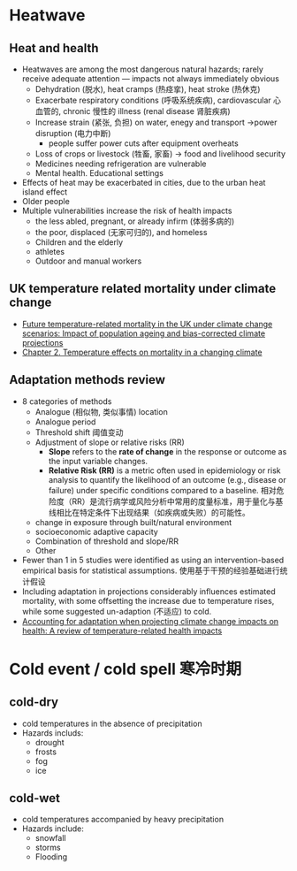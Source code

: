 # Heatwave

## Heat and health

- Heatwaves are among the most dangerous natural hazards; rarely receive adequate attention — impacts not always immediately obvious
  - Dehydration (脱水), heat cramps (热痉挛), heat stroke (热休克)
  - Exacerbate respiratory conditions (呼吸系统疾病), cardiovascular 心血管的, chronic 慢性的 illness (renal disease 肾脏疾病)
  - Increase strain (紧张, 负担) on water, enegy and transport ->power disruption (电力中断)
    - people suffer power cuts after equipment overheats
  - Loss of crops or livestock (牲畜, 家畜) -> food and livelihood security
  - Medicines needing refrigeration are vulnerable
  - Mental health. Educational settings
- Effects of heat may be exacerbated in cities, due to the urban heat island effect
- Older people
- Multiple vulnerabilities increase the risk of health impacts
  - the less abled, pregnant, or already infirm (体弱多病的)
  - the poor, displaced (无家可归的), and homeless
  - Children and the elderly
  - athletes
  - Outdoor and manual workers

## UK  temperature related mortality under climate change

- [Future temperature-related mortality in the UK under climate change scenarios: Impact of population ageing and bias-corrected climate projections](https://doi.org/10.1016/j.envres.2024.119565)
- [Chapter 2. Temperature effects on mortality in a changing climate](https://assets.publishing.service.gov.uk/media/659ff712e96df5000df844bf/HECC-report-2023-chapter-2-temperature.pdf#:~:text=Temperature%20effects%20on%20mortality%20in%20a%20changing%20climate,and%20can%20lead%20to%20increased%20hospitalisations%20and%20deaths.)



## Adaptation methods review

- 8 categories of methods
  - Analogue (相似物, 类似事情) location
  - Analogue period
  - Threshold shift 阈值变动
  - Adjustment of slope or relative risks (RR)
    - **Slope** refers to the **rate of change** in the response or outcome as the input variable changes.
    - **Relative Risk (RR)** is a metric often used in epidemiology or risk analysis to quantify the likelihood of an outcome (e.g., disease or failure) under specific conditions compared to a baseline. 相对危险度（RR）是流行病学或风险分析中常用的度量标准，用于量化与基线相比在特定条件下出现结果（如疾病或失败）的可能性。
  - change in exposure through built/natural environment
  - socioeconomic adaptive capacity
  - Combination of threshold and slope/RR
  - Other
- Fewer than 1 in 5 studies were identified as using an intervention-based empirical basis for statistical assumptions. 使用基于干预的经验基础进行统计假设
- Including adaptation in projections considerably influences estimated mortality, with some offsetting the increase due to temperature rises, while some suggested un-adaption (不适应) to cold. 
- [Accounting for adaptation when projecting climate change impacts on health: A review of temperature-related health impacts](https://doi.org/10.1016/j.envint.2024.108761)

# Cold event / cold spell 寒冷时期

## cold-dry

- cold temperatures in the absence of precipitation
- Hazards includs:
  - drought
  - frosts
  - fog
  - ice

## cold-wet

- cold temperatures accompanied by heavy precipitation
- Hazards include:
  - snowfall
  - storms
  - Flooding